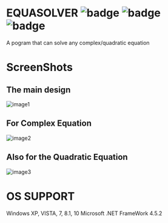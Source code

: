 # EQUASOLVER ![badge](https://img.shields.io/badge/Built%20with-C%23-green)   ![badge](https://img.shields.io/badge/.NET%20FrameWork-4.5.2-red)   ![badge](https://img.shields.io/badge/Bugs-0%25-yellow)


A pogram that can solve any complex/quadratic equation

# ScreenShots

## The main design


![image1](https://l.top4top.io/p_1492lpswd1.png)


## For Complex Equation


![image2](https://a.top4top.io/p_1492qznuh2.png)


## Also for the Quadratic Equation


![image3](https://b.top4top.io/p_1492prctm3.png)

# OS SUPPORT
Windows XP, VISTA, 7, 8.1, 10
Microsoft .NET FrameWork 4.5.2

